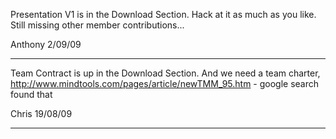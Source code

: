 Presentation V1 is in the Download Section. Hack at it as much as you like. Still missing other member contributions...

Anthony 2/09/09


---


Team Contract is up in the Download Section. And we need a team charter,
http://www.mindtools.com/pages/article/newTMM_95.htm - google search found that

Chris 19/08/09


---
